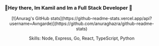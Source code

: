 ### 👋Hey there, Im Kamil and Im a Full Stack Developer 👋
<p align="center"> [![Anurag's GitHub stats](https://github-readme-stats.vercel.app/api?username=Avngarde)](https://github.com/anuraghazra/github-readme-stats) </p>
<p align="center">Skills: Node, Express, Go, React, TypeScript, Python</a>
<!--
**Avngarde/Avngarde** is a ✨ _special_ ✨ repository because its `README.md` (this file) appears on your GitHub profile.

Here are some ideas to get you started:

- 🔭 I’m currently working on ...
- 🌱 I’m currently learning ...
- 👯 I’m looking to collaborate on ...
- 🤔 I’m looking for help with ...
- 💬 Ask me about ...
- 📫 How to reach me: ...
- 😄 Pronouns: ...
- ⚡ Fun fact: ...
-->
